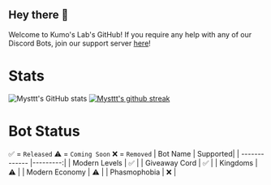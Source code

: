 ## Hey there 👋
Welcome to Kumo's Lab's GitHub! If you require any help with any of our Discord Bots, join our support server [here](https://discord.gg/E56eZdNjK4 "Support Server")!


# Stats
![Mysttt's GitHub stats](https://github-readme-stats.vercel.app/api?username=Mysttt&show_icons=true&theme=tokyonight)
[![Mysttt's github streak](https://github-readme-streak-stats.herokuapp.com/?user=Mysttt&theme=tokyonight)](https://github.com/Mysttt)

# Bot Status
✅ = `Released`
⚠️ = `Coming Soon`
❌ = `Removed`
| Bot Name           | Supported|
| ------------- |---------:|
| Modern Levels      |      ✅ |
| Giveaway Cord      |      ✅ |
| Kingdoms |      ⚠️ |
| Modern Economy |      ⚠️ |
| Phasmophobia |      ❌ |

